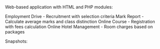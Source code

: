 Web-based application with HTML and PHP modules:

Employment Drive - Recruitment with selection criteria
Mark Report - Calculate average marks and class distinction
Online Course - Registration with fees calculation
Online Hotel Management - Room charges based on packages

Snapshots:
